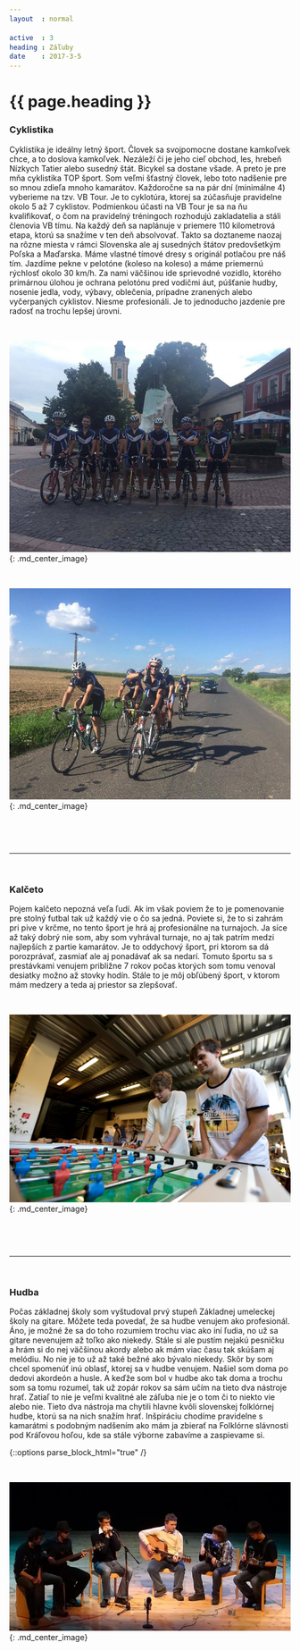 ```yaml
---
layout  : normal

active  : 3
heading : Záľuby
date    : 2017-3-5
---
```











# {{ page.heading }}

### Cyklistika
Cyklistika je ideálny letný šport. 
Človek sa svojpomocne dostane kamkoľvek chce, a to doslova kamkoľvek.
Nezáleží či je jeho cieľ obchod, les, hrebeň Nízkych Tatier alebo susedný štát.
Bicykel sa dostane všade.
A preto je pre mňa cyklistika TOP šport.
Som veľmi šťastný človek, lebo toto nadšenie pre so mnou zdieľa mnoho kamarátov.
Každoročne sa na pár dní (minimálne 4) vyberieme na tzv. VB Tour.
Je to  cyklotúra, ktorej sa zúčasňuje pravidelne okolo 5 až 7 cyklistov.
Podmienkou účasti na VB Tour je sa na ňu kvalifikovať, o čom na pravidelný tréningoch rozhodujú zakladatelia a stáli členovia VB tímu.
Na každý deň sa naplánuje v priemere 110 kilometrová etapa, ktorú sa snažíme v ten deň absolvovať.
Takto sa doztaneme naozaj na rôzne miesta v rámci Slovenska ale aj susedných štátov predovšetkým Poľska a Maďarska.
Máme vlastné tímové dresy s originál potlačou pre náš tím.
Jazdíme pekne v pelotóne (koleso na koleso) a máme priemernú rýchlosť okolo 30 km/h.
Za nami väčšinou ide sprievodné vozidlo, ktorého primárnou úlohou je ochrana pelotónu pred vodičmi áut, púšťanie hudby, nosenie jedla, vody, výbavy, oblečenia, prípadne zranených alebo vyčerpaných cyklistov.
Niesme profesionáli. Je to jednoducho jazdenie pre radosť na trochu lepšej úrovni.

&nbsp;

![alt text](/assets/img/vb1.jpg "VB Team"){: .md_center_image}

&nbsp;

![alt text](/assets/img/vb2.jpg "VB Team v pelotóne"){: .md_center_image}












&nbsp;

&nbsp;

---

&nbsp;
















### Kalčeto
Pojem kalčeto nepozná veľa ľudí.
Ak im však poviem že to je pomenovanie pre stolný futbal tak už každý vie o čo sa jedná.
Poviete si, že to si zahrám pri pive v krčme, no tento šport je hrá aj profesionálne na turnajoch.
Ja síce až taký dobrý nie som, aby som vyhrával turnaje, no aj tak patrím medzi najlepších z partie kamarátov.
Je to oddychový šport, pri ktorom sa dá porozprávať, zasmiať ale aj ponadávať ak sa nedarí.
Tomuto športu sa s prestávkami venujem približne 7 rokov počas ktorých som tomu venoval desiatky možno až stovky hodín.
Stále to je môj obľúbený šport, v ktorom mám medzery a teda aj priestor sa zlepšovať.

&nbsp;

![alt text](/assets/img/kalceto.jpg "Kalčetový turnaj UPC Bratislava"){: .md_center_image}





















&nbsp;

&nbsp;

---

&nbsp;



















### Hudba
Počas základnej školy som vyštudoval prvý stupeň Základnej umeleckej školy na gitare.
Môžete teda povedať, že sa hudbe venujem ako profesionál.
Áno, je možné že sa do toho rozumiem trochu viac ako iní ľudia, no už sa gitare nevenujem až toľko ako niekedy.
Stále si ale pustím nejakú pesničku a hrám si do nej väčšinou akordy alebo ak mám viac času tak skúšam aj melódiu.
No nie je to už až také bežné ako bývalo niekedy.
Skôr by som chcel spomenúť inú oblasť, ktorej sa v hudbe venujem.
Našiel som doma po dedovi akordeón a husle.
A keďže som bol v hudbe ako tak doma a trochu som sa tomu rozumel, tak už zopár rokov sa sám učím na tieto dva nástroje hrať.
Zatiaľ to nie je veľmi kvalitné ale záľuba nie je o tom či to niekto vie alebo nie.
Tieto dva nástroja ma chytili hlavne kvôli slovenskej folklórnej hudbe, ktorú sa na nich snažím hrať.
Inšpiráciu chodíme pravidelne s kamarátmi s podobným nadšením ako mám ja zbierať na Folklórne slávnosti pod Kráľovou hoľou, kde sa stále výborne zabavíme a zaspievame si.

{::options parse_block_html="true" /}
<!--
<div class="hidden-xs">
Na videu sa nachádza nahrávka vystúpenia ešte z roku 2012, kde ja (prvý z prava) spolu s kamarátmi hráme pieseň od Metallicy - Tuesday's gone.
<div style="text-align: center">

&nbsp;
{% comment %}
    {% youtube 4T7qjVHOBm0 %}
{% endcomment %}
</div>
</div>
-->


<!--<div class="hidden-sm hidden-md hidden-lg">-->

&nbsp;

![alt text](/assets/img/gitara.jpg "Gitarové vystúpenie 2012"){: .md_center_image}

<!--</div>-->